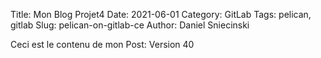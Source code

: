 Title: Mon Blog Projet4
Date: 2021-06-01
Category: GitLab
Tags: pelican, gitlab
Slug: pelican-on-gitlab-ce
Author: Daniel Sniecinski


Ceci est le contenu de mon Post:
Version 40 
 
